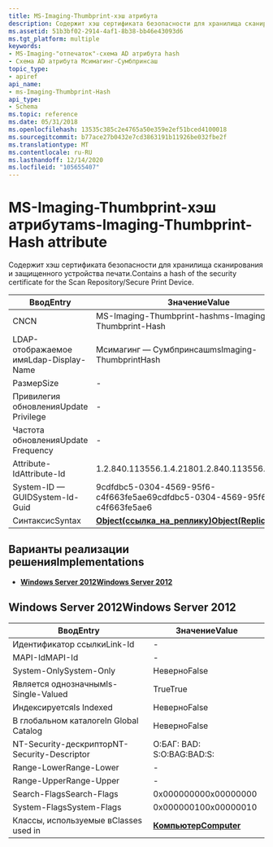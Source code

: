 ```yaml
---
title: MS-Imaging-Thumbprint-хэш атрибута
description: Содержит хэш сертификата безопасности для хранилища сканирования и защищенного устройства печати.
ms.assetid: 51b3bf02-2914-4af1-8b38-bb46e43093d6
ms.tgt_platform: multiple
keywords:
- MS-Imaging-"отпечаток"-схема AD атрибута hash
- Схема AD атрибута Мсимагинг-Сумбпринсаш
topic_type:
- apiref
api_name:
- ms-Imaging-Thumbprint-Hash
api_type:
- Schema
ms.topic: reference
ms.date: 05/31/2018
ms.openlocfilehash: 13535c385c2e4765a50e359e2ef51bced4100018
ms.sourcegitcommit: b77ace27b0432e7cd3863191b11926be032fbe2f
ms.translationtype: MT
ms.contentlocale: ru-RU
ms.lasthandoff: 12/14/2020
ms.locfileid: "105655407"
---
```

# <a name="ms-imaging-thumbprint-hash-attribute"></a><span data-ttu-id="a45c3-105">MS-Imaging-Thumbprint-хэш атрибута</span><span class="sxs-lookup"><span data-stu-id="a45c3-105">ms-Imaging-Thumbprint-Hash attribute</span></span>

<span data-ttu-id="a45c3-106">Содержит хэш сертификата безопасности для хранилища сканирования и защищенного устройства печати.</span><span class="sxs-lookup"><span data-stu-id="a45c3-106">Contains a hash of the security certificate for the Scan Repository/Secure Print Device.</span></span>



| <span data-ttu-id="a45c3-107">Ввод</span><span class="sxs-lookup"><span data-stu-id="a45c3-107">Entry</span></span> | <span data-ttu-id="a45c3-108">Значение</span><span class="sxs-lookup"><span data-stu-id="a45c3-108">Value</span></span> |
|-------------------|-------------------------------------------------------|
| <span data-ttu-id="a45c3-109">CN</span><span class="sxs-lookup"><span data-stu-id="a45c3-109">CN</span></span>                | <span data-ttu-id="a45c3-110">MS-Imaging-Thumbprint-hash</span><span class="sxs-lookup"><span data-stu-id="a45c3-110">ms-Imaging-Thumbprint-Hash</span></span>                            |
| <span data-ttu-id="a45c3-111">LDAP-отображаемое имя</span><span class="sxs-lookup"><span data-stu-id="a45c3-111">Ldap-Display-Name</span></span> | <span data-ttu-id="a45c3-112">Мсимагинг — Сумбпринсаш</span><span class="sxs-lookup"><span data-stu-id="a45c3-112">msImaging-ThumbprintHash</span></span>                              |
| <span data-ttu-id="a45c3-113">Размер</span><span class="sxs-lookup"><span data-stu-id="a45c3-113">Size</span></span>              | \-                                                    |
| <span data-ttu-id="a45c3-114">Привилегия обновления</span><span class="sxs-lookup"><span data-stu-id="a45c3-114">Update Privilege</span></span>  | \-                                                    |
| <span data-ttu-id="a45c3-115">Частота обновления</span><span class="sxs-lookup"><span data-stu-id="a45c3-115">Update Frequency</span></span>  | \-                                                    |
| <span data-ttu-id="a45c3-116">Attribute-Id</span><span class="sxs-lookup"><span data-stu-id="a45c3-116">Attribute-Id</span></span>      | <span data-ttu-id="a45c3-117">1.2.840.113556.1.4.2180</span><span class="sxs-lookup"><span data-stu-id="a45c3-117">1.2.840.113556.1.4.2180</span></span>                               |
| <span data-ttu-id="a45c3-118">System-ID — GUID</span><span class="sxs-lookup"><span data-stu-id="a45c3-118">System-Id-Guid</span></span>    | <span data-ttu-id="a45c3-119">9cdfdbc5-0304-4569-95f6-c4f663fe5ae6</span><span class="sxs-lookup"><span data-stu-id="a45c3-119">9cdfdbc5-0304-4569-95f6-c4f663fe5ae6</span></span>                  |
| <span data-ttu-id="a45c3-120">Синтаксис</span><span class="sxs-lookup"><span data-stu-id="a45c3-120">Syntax</span></span>            | [<span data-ttu-id="a45c3-121">**Object(ссылка_на_реплику)**</span><span class="sxs-lookup"><span data-stu-id="a45c3-121">**Object(Replica-Link)**</span></span>](s-object-replica-link.md) |



## <a name="implementations"></a><span data-ttu-id="a45c3-122">Варианты реализации решения</span><span class="sxs-lookup"><span data-stu-id="a45c3-122">Implementations</span></span>

-   [<span data-ttu-id="a45c3-123">**Windows Server 2012**</span><span class="sxs-lookup"><span data-stu-id="a45c3-123">**Windows Server 2012**</span></span>](#windows-server-2012)

## <a name="windows-server-2012"></a><span data-ttu-id="a45c3-124">Windows Server 2012</span><span class="sxs-lookup"><span data-stu-id="a45c3-124">Windows Server 2012</span></span>



| <span data-ttu-id="a45c3-125">Ввод</span><span class="sxs-lookup"><span data-stu-id="a45c3-125">Entry</span></span> | <span data-ttu-id="a45c3-126">Значение</span><span class="sxs-lookup"><span data-stu-id="a45c3-126">Value</span></span> |
|------------------------|-------------------------------------------|
| <span data-ttu-id="a45c3-127">Идентификатор ссылки</span><span class="sxs-lookup"><span data-stu-id="a45c3-127">Link-Id</span></span>                | \-                                        |
| <span data-ttu-id="a45c3-128">MAPI-Id</span><span class="sxs-lookup"><span data-stu-id="a45c3-128">MAPI-Id</span></span>                | \-                                        |
| <span data-ttu-id="a45c3-129">System-Only</span><span class="sxs-lookup"><span data-stu-id="a45c3-129">System-Only</span></span>            | <span data-ttu-id="a45c3-130">Неверно</span><span class="sxs-lookup"><span data-stu-id="a45c3-130">False</span></span>                                     |
| <span data-ttu-id="a45c3-131">Является однозначным</span><span class="sxs-lookup"><span data-stu-id="a45c3-131">Is-Single-Valued</span></span>       | <span data-ttu-id="a45c3-132">True</span><span class="sxs-lookup"><span data-stu-id="a45c3-132">True</span></span>                                      |
| <span data-ttu-id="a45c3-133">Индексируется</span><span class="sxs-lookup"><span data-stu-id="a45c3-133">Is Indexed</span></span>             | <span data-ttu-id="a45c3-134">Неверно</span><span class="sxs-lookup"><span data-stu-id="a45c3-134">False</span></span>                                     |
| <span data-ttu-id="a45c3-135">В глобальном каталоге</span><span class="sxs-lookup"><span data-stu-id="a45c3-135">In Global Catalog</span></span>      | <span data-ttu-id="a45c3-136">Неверно</span><span class="sxs-lookup"><span data-stu-id="a45c3-136">False</span></span>                                     |
| <span data-ttu-id="a45c3-137">NT-Security-дескриптор</span><span class="sxs-lookup"><span data-stu-id="a45c3-137">NT-Security-Descriptor</span></span> | <span data-ttu-id="a45c3-138">О:БАГ: BAD: S:</span><span class="sxs-lookup"><span data-stu-id="a45c3-138">O:BAG:BAD:S:</span></span>                              |
| <span data-ttu-id="a45c3-139">Range-Lower</span><span class="sxs-lookup"><span data-stu-id="a45c3-139">Range-Lower</span></span>            | \-                                        |
| <span data-ttu-id="a45c3-140">Range-Upper</span><span class="sxs-lookup"><span data-stu-id="a45c3-140">Range-Upper</span></span>            | \-                                        |
| <span data-ttu-id="a45c3-141">Search-Flags</span><span class="sxs-lookup"><span data-stu-id="a45c3-141">Search-Flags</span></span>           | <span data-ttu-id="a45c3-142">0x00000000</span><span class="sxs-lookup"><span data-stu-id="a45c3-142">0x00000000</span></span>                                |
| <span data-ttu-id="a45c3-143">System-Flags</span><span class="sxs-lookup"><span data-stu-id="a45c3-143">System-Flags</span></span>           | <span data-ttu-id="a45c3-144">0x00000010</span><span class="sxs-lookup"><span data-stu-id="a45c3-144">0x00000010</span></span>                                |
| <span data-ttu-id="a45c3-145">Классы, используемые в</span><span class="sxs-lookup"><span data-stu-id="a45c3-145">Classes used in</span></span>        | [<span data-ttu-id="a45c3-146">**Компьютер**</span><span class="sxs-lookup"><span data-stu-id="a45c3-146">**Computer**</span></span>](c-computer.md)<br/> |



 

 





